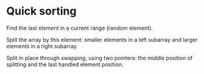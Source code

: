 # Quick sorting

Find the last element in a current range (random element).

Split the array by this element: smaller elements in a left subarray and larger elements in a right subarray.

Split in place through swapping, using two pointers: the middle position of splitting and the last handled element position.

